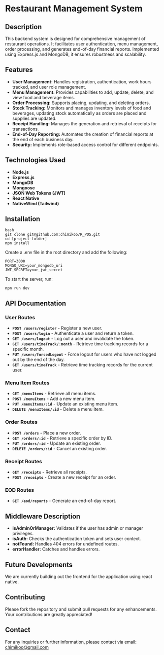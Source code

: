 # Restaurant Management System

## Description
This backend system is designed for comprehensive management of restaurant operations. It facilitates user authentication, menu management, order processing, and generates end-of-day financial reports. Implemented using Express.js and MongoDB, it ensures robustness and scalability.

## Features
- **User Management:** Handles registration, authentication, work hours tracked, and user role management.
- **Menu Management:** Provides capabilities to add, update, delete, and view food and beverage items.
- **Order Processing:** Supports placing, updating, and deleting orders.
- **Stock Tracking:** Monitors and manages inventory levels of food and beverages, updating stock automatically as orders are placed and supplies are updated.
- **Receipt Handling:** Manages the generation and retrieval of receipts for transactions.
- **End-of-Day Reporting:** Automates the creation of financial reports at the end of each business day.
- **Security:** Implements role-based access control for different endpoints.

## Technologies Used
- **Node.js**
- **Express.js**
- **MongoDB**
- **Mongoose**
- **JSON Web Tokens (JWT)**
- **React Native**
- **NativeWind (Tailwind)**


## Installation
```
bash
git clone git@github.com:chimikoo/R_POS.git
cd [project-folder]
npm install
```

Create a .env file in the root directory and add the following:

```
PORT=3000
MONGO_URI=your_mongodb_uri
JWT_SECRET=your_jwt_secret
```

To start the server, run:

```
npm run dev
```

## API Documentation
### User Routes
- **`POST /users/register`** - Register a new user.
- **`POST /users/login`** - Authenticate a user and return a token.
- **`GET /users/logout`** - Log out a user and invalidate the token.
- **`GET /users/timeTrack/:month`** - Retrieve time tracking records for a specific month.
- **`PUT /users/forcedLogout`** - Force logout for users who have not logged out by the end of the day.
- **`GET /users/timeTrack`** - Retrieve time tracking records for the current user.
### Menu Item Routes
- **`GET /menuItems`** - Retrieve all menu items.
- **`POST /menuItems`** - Add a new menu item.
- **`PUT /menuItems/:id`** - Update an existing menu item.
- **`DELETE /menuItems/:id`** - Delete a menu item.
### Order Routes
- **`POST /orders`** - Place a new order.
- **`GET /orders/:id`** - Retrieve a specific order by ID.
- **`PUT /orders/:id`** - Update an existing order.
- **`DELETE /orders/:id`** - Cancel an existing order.
### Receipt Routes
- **`GET /receipts`** - Retrieve all receipts.
- **`POST /receipts`** - Create a new receipt for an order.
### EOD Routes
- **`GET /eod/reports`** - Generate an end-of-day report.


## Middleware Description
- **isAdminOrManager:** Validates if the user has admin or manager privileges.
- **isAuth:** Checks the authentication token and sets user context.
- **notFound:** Handles 404 errors for undefined routes.
- **errorHandler:** Catches and handles errors.

## Future Developments
We are currently building out the frontend for the application using react native.

## Contributing
Please fork the repository and submit pull requests for any enhancements. Your contributions are greatly appreciated!

## Contact
For any inquiries or further information, please contact via email: chimikoo@gmail.com
